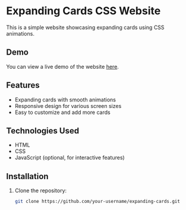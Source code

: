# Expanding Cards CSS Website

This is a simple website showcasing expanding cards using CSS animations.

## Demo

You can view a live demo of the website [here](https://example.com).

## Features

- Expanding cards with smooth animations
- Responsive design for various screen sizes
- Easy to customize and add more cards

## Technologies Used

- HTML
- CSS
- JavaScript (optional, for interactive features)

## Installation

1. Clone the repository:

   ```bash
   git clone https://github.com/your-username/expanding-cards.git
